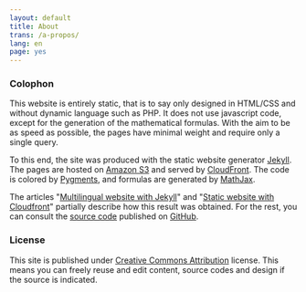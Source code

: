 ```yaml
---
layout: default
title: About
trans: /a-propos/
lang: en
page: yes
---
```


### Colophon
This website is entirely static, that is to say only designed in HTML/CSS and without dynamic language such as PHP. It does not use javascript code, except for the generation of the mathematical formulas. With the aim to be as speed as possible, the pages have minimal weight and require only a single query.


To this end, the site was produced with the static website generator [Jekyll](http://jekyllrb.com/). The pages are hosted on [Amazon S3](https://aws.amazon.com/s3/) and served by [CloudFront](https://aws.amazon.com/cloudfront/). The code is colored by [Pygments](http://pygments.org/), and formulas are generated by [MathJax](http://www.mathjax.org/).


The articles "[Multilingual website with Jekyll](/multilingual-website-with-jekyll/)" and "[Static website with Cloudfront](/static-website-with-cloudfront/)" partially describe how this result was obtained. For the rest, you can consult the [source code](https://github.com/sylvaindurand/sylvain.durand.tf) published on [GitHub](https://github.com/sylvaindurand/sylvain.durand.tf).

### License
This site is published under [Creative Commons Attribution](http://creativecommons.org/licenses/by/4.0/) license. This means you can freely reuse and edit content, source codes and design if the source is indicated.